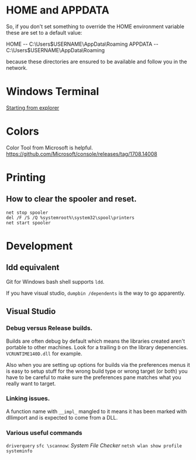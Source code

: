 # HOME and APPDATA

So, if you don't set something to override the HOME environment variable these are set to a default value:

HOME -- C:\Users\$USERNAME\AppData\Roaming
APPDATA -- C:\Users\$USERNAME\AppData\Roaming

because these directories are ensured to be available and follow you in the network.

# Windows Terminal
[Starting from explorer](https://blog.mzikmund.com/2020/01/tip-launch-windows-terminal-quickly-from-file-explorer/)

# Colors
Color Tool from Microsoft is helpful.
https://github.com/Microsoft/console/releases/tag/1708.14008

# Printing
## How to clear the spooler and reset.
```
net stop spooler
del /F /S /Q %systemroot%\system32\spool\printers
net start spooler
```
# Development

## ldd equivalent
Git for Windows bash shell supports `ldd`.

If you have visual studio, `dumpbin /dependents` is the way to go apparently.

## Visual Studio
### Debug versus Release builds.
Builds are often debug by default which means the libraries created aren't portable to other machines. Look for a trailing `D` on the library depenencies.
`VCRUNTIME140D.dll` for example.

Also when you are setting up options for builds via the preferences menus it is easy to setup stuff for the wrong build type or wrong target (or both) you have to be careful to make sure the preferences pane matches what you really want to target.

### Linking issues.
A function name with `__impl_` mangled to it means it has been marked with dllimport and is expected to come from a DLL.

### Various useful commands
`driverquery`
`sfc \scannow`: *System File Checker*
`netsh wlan show profile`
`systeminfo`
